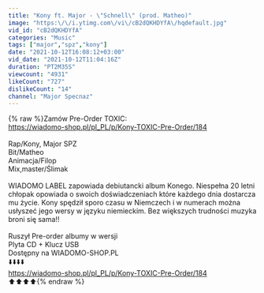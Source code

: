 ```yaml
---
title: "Kony ft. Major - \"Schnell\" (prod. Matheo)"
image: "https:\/\/i.ytimg.com\/vi\/cB2dQKHDYfA\/hqdefault.jpg"
vid_id: "cB2dQKHDYfA"
categories: "Music"
tags: ["major","spz","kony"]
date: "2021-10-12T16:08:12+03:00"
vid_date: "2021-10-12T11:04:16Z"
duration: "PT2M35S"
viewcount: "4931"
likeCount: "727"
dislikeCount: "14"
channel: "Major Specnaz"
---
```

{% raw %}Zamów Pre-Order TOXIC:<br /><a rel="nofollow" target="blank" href="https://wiadomo-shop.pl/pl_PL/p/Kony-TOXIC-Pre-Order/184">https://wiadomo-shop.pl/pl_PL/p/Kony-TOXIC-Pre-Order/184</a><br /><br />Rap/Kony, Major SPZ<br />Bit/Matheo<br />Animacja/Filop<br />Mix,master/Ślimak <br /><br />WIADOMO LABEL zapowiada debiutancki album Konego. Niespełna 20 letni chłopak opowiada o swoich doświadczeniach które każdego dnia dostarcza mu życie. Kony spędził sporo czasu w Niemczech i w numerach można usłyszeć jego wersy w języku niemieckim. Bez większych trudności muzyka broni się sama!!<br /><br />Ruszył Pre-order albumy w wersji <br />Plyta CD + Klucz USB <br />Dostępny na WIADOMO-SHOP.PL<br />⬇️⬇️⬇️⬇️<br /><a rel="nofollow" target="blank" href="https://wiadomo-shop.pl/pl_PL/p/Kony-TOXIC-Pre-Order/184">https://wiadomo-shop.pl/pl_PL/p/Kony-TOXIC-Pre-Order/184</a><br />⬆️⬆️⬆️⬆️{% endraw %}
